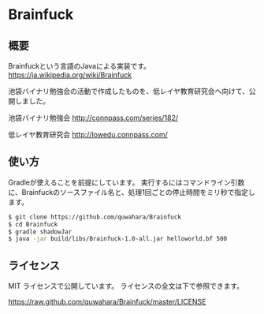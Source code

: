 # Brainfuck

## 概要

Brainfuckという言語のJavaによる実装です。
https://ja.wikipedia.org/wiki/Brainfuck

池袋バイナリ勉強会の活動で作成したものを、低レイヤ教育研究会へ向けて、公開しました。

池袋バイナリ勉強会
http://connpass.com/series/182/

低レイヤ教育研究会
http://lowedu.connpass.com/

## 使い方

Gradleが使えることを前提にしています。
実行するにはコマンドライン引数に、Brainfuckのソースファイル名と、処理1回ごとの停止時間をミリ秒で指定します。

```bash
$ git clone https://github.com/quwahara/Brainfuck
$ cd Brainfuck
$ gradle shadowJar
$ java -jar build/libs/Brainfuck-1.0-all.jar helloworld.bf 500
```

## ライセンス

MIT ライセンスで公開しています。 ライセンスの全文は下で参照できます。

https://raw.github.com/quwahara/Brainfuck/master/LICENSE
